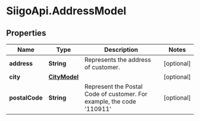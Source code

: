 # SiigoApi.AddressModel

## Properties

Name | Type | Description | Notes
------------ | ------------- | ------------- | -------------
**address** | **String** | Represents the address of customer. | [optional] 
**city** | [**CityModel**](CityModel.md) |  | [optional] 
**postalCode** | **String** | Represent the Postal Code of customer.  For example, the code &#39;110911&#39; | [optional] 


